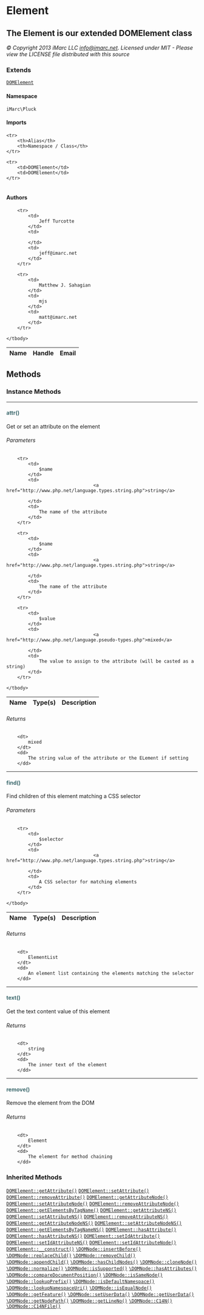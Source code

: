 # Element
## The Element is our extended DOMElement class

_© Copyright 2013 iMarc LLC <info@imarc.net>_.
_Licensed under MIT - Please view the LICENSE file distributed with this source_

### Extends

[`DOMElement`](http://www.php.net/class.domelement.php)

#### Namespace

`iMarc\Pluck`

#### Imports

<table>

	<tr>
		<th>Alias</th>
		<th>Namespace / Class</th>
	</tr>
	
	<tr>
		<td>DOMElement</td>
		<td>DOMElement</td>
	</tr>
	
</table>

#### Authors

<table>
	<thead>
		<th>Name</th>
		<th>Handle</th>
		<th>Email</th>
	</thead>
	<tbody>
	
		<tr>
			<td>
				Jeff Turcotte
			</td>
			<td>
				
			</td>
			<td>
				jeff@imarc.net
			</td>
		</tr>
	
		<tr>
			<td>
				Matthew J. Sahagian
			</td>
			<td>
				mjs
			</td>
			<td>
				matt@imarc.net
			</td>
		</tr>
	
	</tbody>
</table>


## Methods

### Instance Methods
<hr />

#### <span style="color:#3e6a6e;">attr()</span>

Get or set an attribute on the element

###### Parameters

<table>
	<thead>
		<th>Name</th>
		<th>Type(s)</th>
		<th>Description</th>
	</thead>
	<tbody>
			
		<tr>
			<td>
				$name
			</td>
			<td>
									<a href="http://www.php.net/language.types.string.php">string</a>
				
			</td>
			<td>
				The name of the attribute
			</td>
		</tr>
					
		<tr>
			<td>
				$name
			</td>
			<td>
									<a href="http://www.php.net/language.types.string.php">string</a>
				
			</td>
			<td>
				The name of the attribute
			</td>
		</tr>
					
		<tr>
			<td>
				$value
			</td>
			<td>
									<a href="http://www.php.net/language.pseudo-types.php">mixed</a>
				
			</td>
			<td>
				The value to assign to the attribute (will be casted as a string)
			</td>
		</tr>
			
	</tbody>
</table>

###### Returns

<dl>
	
		<dt>
			mixed
		</dt>
		<dd>
			The string value of the attribute or the ELement if setting
		</dd>
	
</dl>


<hr />

#### <span style="color:#3e6a6e;">find()</span>

Find children of this element matching a CSS selector

###### Parameters

<table>
	<thead>
		<th>Name</th>
		<th>Type(s)</th>
		<th>Description</th>
	</thead>
	<tbody>
			
		<tr>
			<td>
				$selector
			</td>
			<td>
									<a href="http://www.php.net/language.types.string.php">string</a>
				
			</td>
			<td>
				A CSS selector for matching elements
			</td>
		</tr>
			
	</tbody>
</table>

###### Returns

<dl>
	
		<dt>
			ElementList
		</dt>
		<dd>
			An element list containing the elements matching the selector
		</dd>
	
</dl>


<hr />

#### <span style="color:#3e6a6e;">text()</span>

Get the text content value of this element

###### Returns

<dl>
	
		<dt>
			string
		</dt>
		<dd>
			The inner text of the element
		</dd>
	
</dl>


<hr />

#### <span style="color:#3e6a6e;">remove()</span>

Remove the element from the DOM

###### Returns

<dl>
	
		<dt>
			Element
		</dt>
		<dd>
			The element for method chaining
		</dd>
	
</dl>




### Inherited Methods

[`DOMElement::getAttribute()`](http://www.php.net/class.domelement.php#getAttribute) [`DOMElement::setAttribute()`](http://www.php.net/class.domelement.php#setAttribute) [`DOMElement::removeAttribute()`](http://www.php.net/class.domelement.php#removeAttribute) [`DOMElement::getAttributeNode()`](http://www.php.net/class.domelement.php#getAttributeNode) [`DOMElement::setAttributeNode()`](http://www.php.net/class.domelement.php#setAttributeNode) [`DOMElement::removeAttributeNode()`](http://www.php.net/class.domelement.php#removeAttributeNode) [`DOMElement::getElementsByTagName()`](http://www.php.net/class.domelement.php#getElementsByTagName) [`DOMElement::getAttributeNS()`](http://www.php.net/class.domelement.php#getAttributeNS) [`DOMElement::setAttributeNS()`](http://www.php.net/class.domelement.php#setAttributeNS) [`DOMElement::removeAttributeNS()`](http://www.php.net/class.domelement.php#removeAttributeNS) [`DOMElement::getAttributeNodeNS()`](http://www.php.net/class.domelement.php#getAttributeNodeNS) [`DOMElement::setAttributeNodeNS()`](http://www.php.net/class.domelement.php#setAttributeNodeNS) [`DOMElement::getElementsByTagNameNS()`](http://www.php.net/class.domelement.php#getElementsByTagNameNS) [`DOMElement::hasAttribute()`](http://www.php.net/class.domelement.php#hasAttribute) [`DOMElement::hasAttributeNS()`](http://www.php.net/class.domelement.php#hasAttributeNS) [`DOMElement::setIdAttribute()`](http://www.php.net/class.domelement.php#setIdAttribute) [`DOMElement::setIdAttributeNS()`](http://www.php.net/class.domelement.php#setIdAttributeNS) [`DOMElement::setIdAttributeNode()`](http://www.php.net/class.domelement.php#setIdAttributeNode) [`DOMElement::__construct()`](http://www.php.net/class.domelement.php#__construct) [`\DOMNode::insertBefore()`](http://www.php.net/class.domnode.php#insertBefore) [`\DOMNode::replaceChild()`](http://www.php.net/class.domnode.php#replaceChild) [`\DOMNode::removeChild()`](http://www.php.net/class.domnode.php#removeChild) [`\DOMNode::appendChild()`](http://www.php.net/class.domnode.php#appendChild) [`\DOMNode::hasChildNodes()`](http://www.php.net/class.domnode.php#hasChildNodes) [`\DOMNode::cloneNode()`](http://www.php.net/class.domnode.php#cloneNode) [`\DOMNode::normalize()`](http://www.php.net/class.domnode.php#normalize) [`\DOMNode::isSupported()`](http://www.php.net/class.domnode.php#isSupported) [`\DOMNode::hasAttributes()`](http://www.php.net/class.domnode.php#hasAttributes) [`\DOMNode::compareDocumentPosition()`](http://www.php.net/class.domnode.php#compareDocumentPosition) [`\DOMNode::isSameNode()`](http://www.php.net/class.domnode.php#isSameNode) [`\DOMNode::lookupPrefix()`](http://www.php.net/class.domnode.php#lookupPrefix) [`\DOMNode::isDefaultNamespace()`](http://www.php.net/class.domnode.php#isDefaultNamespace) [`\DOMNode::lookupNamespaceUri()`](http://www.php.net/class.domnode.php#lookupNamespaceUri) [`\DOMNode::isEqualNode()`](http://www.php.net/class.domnode.php#isEqualNode) [`\DOMNode::getFeature()`](http://www.php.net/class.domnode.php#getFeature) [`\DOMNode::setUserData()`](http://www.php.net/class.domnode.php#setUserData) [`\DOMNode::getUserData()`](http://www.php.net/class.domnode.php#getUserData) [`\DOMNode::getNodePath()`](http://www.php.net/class.domnode.php#getNodePath) [`\DOMNode::getLineNo()`](http://www.php.net/class.domnode.php#getLineNo) [`\DOMNode::C14N()`](http://www.php.net/class.domnode.php#C14N) [`\DOMNode::C14NFile()`](http://www.php.net/class.domnode.php#C14NFile) 



